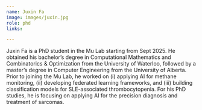 ```yaml
---
name: Juxin Fa
image: images/juxin.jpg
role: phd
links:

---
```

Juxin Fa is a PhD student in the Mu Lab starting from Sept 2025. He obtained his bachelor’s degree in Computational Mathematics and Combinatorics & Optimization from the University of Waterloo, followed by a master’s degree in Computer Engineering from the University of Alberta. Prior to joining the Mu Lab, he worked on (i) applying AI for methane monitoring, (ii) developing federated learning frameworks, and (iii) building classification models for SLE-associated thrombocytopenia. For his PhD studies, he is focusing on applying AI for the precision diagnosis and treatment of sarcomas.
